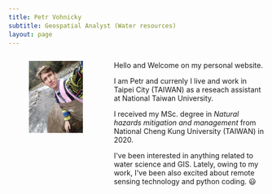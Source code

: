 ```yaml
---
title: Petr Vohnicky
subtitle: Geospatial Analyst (Water resources)
layout: page
---
```

<div class="columns">
  <div class="column">
		<figure class="image is-3by4">
          <img src="img/P.jpg" alt="Placeholder image">
        </figure>
  </div>
  <div class="column">
	<p>Hello and Welcome on my personal website.</p>
	<p>I am Petr and currenly I live and work in Taipei City (TAIWAN) as a reseach assistant at National Taiwan University.</p>
	<p>I received my MSc. degree in <em>Natural hazards mitigation and management</em> from National Cheng Kung University (TAIWAN) in 2020.</p>
	<p>I've been interested in anything related to water science and GIS. Lately, owing to my work, I've been also excited about remote sensing technology and python coding. 😃</p>
  </div>
</div>


